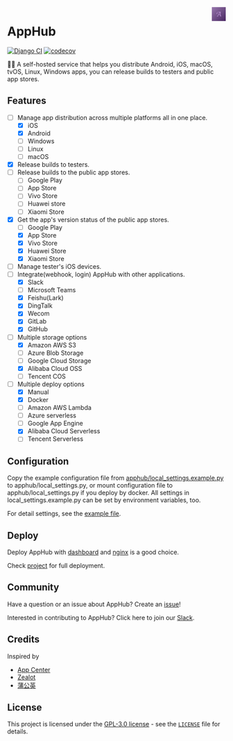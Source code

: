 <a href="https://github.com/myapphub/apphub">
    <img src="logo.png" alt="AppHub logo" title="AppHub" align="right" height="32" />
</a>

# AppHub

[![Django CI](https://github.com/myapphub/apphub/actions/workflows/django.yml/badge.svg)](https://github.com/myapphub/apphub/actions/workflows/django.yml)
[![codecov](https://codecov.io/gh/myapphub/apphub/branch/main/graph/badge.svg?token=JbvDW07tsh)](https://codecov.io/gh/myapphub/apphub)

🙋‍♀️ A self-hosted service that helps you distribute Android, iOS, macOS, tvOS, Linux, Windows apps, you can release builds to testers and public app stores.

## Features

- [ ] Manage app distribution across multiple platforms all in one place.
    - [x] iOS
    - [x] Android
    - [ ] Windows
    - [ ] Linux
    - [ ] macOS
- [x] Release builds to testers.
- [ ] Release builds to the public app stores.
    - [ ] Google Play
    - [ ] App Store
    - [ ] Vivo Store
    - [ ] Huawei store
    - [ ] Xiaomi Store
- [x] Get the app's version status of the public app stores.
    - [ ] Google Play
    - [x] App Store
    - [x] Vivo Store
    - [x] Huawei Store
    - [x] Xiaomi Store
- [ ] Manage tester's iOS devices.
- [ ] Integrate(webhook, login) AppHub with other applications.
    - [x] Slack
    - [ ] Microsoft Teams
    - [x] Feishu(Lark)
    - [x] DingTalk
    - [x] Wecom
    - [x] GitLab
    - [x] GitHub
- [ ] Multiple storage options
    - [x] Amazon AWS S3
    - [ ] Azure Blob Storage
    - [ ] Google Cloud Storage
    - [x] Alibaba Cloud OSS
    - [ ] Tencent COS
- [ ] Multiple deploy options
    - [x] Manual
    - [x] Docker
    - [ ] Amazon AWS Lambda
    - [ ] Azure serverless
    - [ ] Google App Engine
    - [x] Alibaba Cloud Serverless
    - [ ] Tencent Serverless

## Configuration

Copy the example configuration file from [apphub/local_settings.example.py](apphub/local_settings.example.py) to apphub/local_settings.py, or mount configuration file to apphub/local_settings.py if you deploy by docker. All settings in local_settings.example.py can be set by environment variables, too.

For detail settings, see the [example file](apphub/local_settings.example.py).


## Deploy

Deploy AppHub with [dashboard](https://github.com/myapphub/dashboard) and [nginx](https://github.com/myapphub/nginx) is a good choice.

Check [project](https://github.com/myapphub/project) for full deployment.


## Community

Have a question or an issue about AppHub? Create an [issue](https://github.com/myapphub/apphub/issues/new)!

Interested in contributing to AppHub? Click here to join our [Slack](https://join.slack.com/t/apphubhq/shared_invite/zt-1e7q6xcqc-8N61BMQUeCPwh3TrJvfRSw).

## Credits

Inspired by
- [App Center](http://appcenter.ms/)
- [Zealot](https://github.com/tryzealot/zealot)
- [蒲公英](https://www.pgyer.com/)

## License

This project is licensed under the [GPL-3.0 license](https://opensource.org/licenses/GPL-3.0) - see the [`LICENSE`](LICENSE) file for details.
